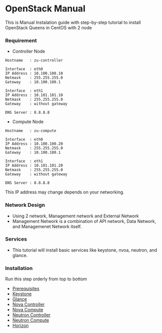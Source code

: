 # OpenStack Manual
This is Manual Instalation guide with step-by-step tutorial to install OpenStack Queens in CentOS with 2 node

### Requirement
- Controller Node
```
Hostname   : zu-controller

Interface  : eth0
IP Address : 10.100.100.10
Netmask    : 255.255.255.0
Gateway    : 10.100.100.1

Interface  : eth1
IP Address : 10.101.101.10
Netmask    : 255.255.255.0
Gateway    : without gateway

DNS Server : 8.8.8.8
```
- Compute Node
```
Hostname   : zu-compute

Interface  : eth0
IP Address : 10.100.100.20
Netmask    : 255.255.255.0
Gateway    : 10.100.100.1

Interface  : eth1
IP Address : 10.101.101.20
Netmask    : 255.255.255.0
Gateway    : without gateway

DNS Server : 8.8.8.8
```

This IP address may change depends on your networking.

### Network Design
- Using 2 network, Management network and External Network
- Management Network is a combination of API network, Data Network, and Managemenet Network itself.

### Services
- This tutorial will install basic services like keystone, nvoa, neutron, and glance.

### Installation
Run this step orderly from top to bottom
- [Prerequisites](../blob/master/prerequisites.md)
- [Keystone](../blob/master/keystone.md)
- [Glance](../blob/master/glance.md)
- [Nova Controller](../blob/master/nova-controller.md)
- [Nova Compute](../blob/master/nova-compute.md)
- [Neutron Controller](../blob/master/neutron-controller.md)
- [Neutron Compute](../blob/master/neutron-compute.md)
- [Horizon](../blob/master/horizon.md)